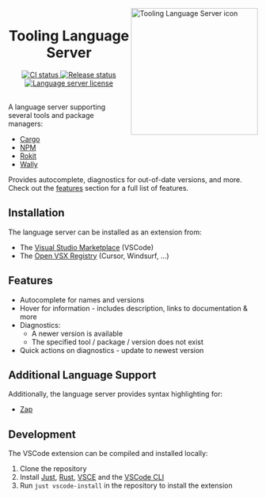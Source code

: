 <!-- markdownlint-disable MD033 -->
<!-- markdownlint-disable MD041 -->

<img align="right" width="256" src="assets/icon-256.png" alt="Tooling Language Server icon" />

<h1 align="center">Tooling Language Server</h1>

<div align="center">
  <a href="https://github.com/filiptibell/tooling-language-server/actions">
    <img src="https://shields.io/endpoint?url=https://badges.readysetplay.io/workflow/filiptibell/tooling-language-server/ci.yaml" alt="CI status" />
  </a>
  <a href="https://github.com/filiptibell/tooling-language-server/actions">
    <img src="https://shields.io/endpoint?url=https://badges.readysetplay.io/workflow/filiptibell/tooling-language-server/release.yaml" alt="Release status" />
  </a>
  <a href="https://github.com/filiptibell/tooling-language-server/blob/main/LICENSE.txt">
    <img src="https://img.shields.io/github/license/filiptibell/tooling-language-server.svg?label=License&color=informational" alt="Language server license" />
  </a>
</div>

<br/>

A language server supporting several tools and package managers:

- [Cargo](https://crates.io)
- [NPM](https://www.npmjs.com)
- [Rokit](https://github.com/rojo-rbx/rokit)
- [Wally](https://github.com/UpliftGames/wally)

Provides autocomplete, diagnostics for out-of-date versions, and more. <br/>
Check out the [features](#features) section for a full list of features.

## Installation

The language server can be installed as an extension from:

- The [Visual Studio Marketplace](https://marketplace.visualstudio.com/items?itemName=filiptibell.tooling-language-server) (VSCode)
- The [Open VSX Registry](https://open-vsx.org/extension/filiptibell/tooling-language-server) (Cursor, Windsurf, ...)

## Features

- Autocomplete for names and versions
- Hover for information - includes description, links to documentation & more
- Diagnostics:
  - A newer version is available
  - The specified tool / package / version does not exist
- Quick actions on diagnostics - update to newest version

## Additional Language Support

Additionally, the language server provides syntax highlighting for:

- [Zap](https://github.com/red-blox/zap)

## Development

The VSCode extension can be compiled and installed locally:

1. Clone the repository
2. Install [Just], [Rust], [VSCE] and the [VSCode CLI]
3. Run `just vscode-install` in the repository to install the extension

[Just]: https://github.com/casey/just
[Rust]: https://www.rust-lang.org/tools/install
[VSCE]: https://github.com/microsoft/vscode-vsce
[VSCode CLI]: https://code.visualstudio.com/docs/editor/command-line
